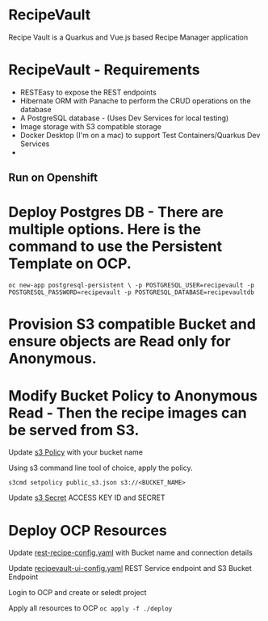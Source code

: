 # RecipeVault

Recipe Vault is a Quarkus and Vue.js based Recipe Manager application

# RecipeVault - Requirements

 - RESTEasy to expose the REST endpoints
 - Hibernate ORM with Panache to perform the CRUD operations on the database
 - A PostgreSQL database - (Uses Dev Services for local testing)
 - Image storage with S3 compatible storage 
 - Docker Desktop (I'm on a mac) to support Test Containers/Quarkus Dev Services
 -


## Run on Openshift

# Deploy Postgres DB - There are multiple options. Here is the command to use the Persistent Template on OCP.

`oc new-app postgresql-persistent \
-p POSTGRESQL_USER=recipevault -p POSTGRESQL_PASSWORD=recipevault -p POSTGRESQL_DATABASE=recipevaultdb`

# Provision S3 compatible Bucket and ensure objects are Read only for Anonymous. 

# Modify Bucket Policy to Anonymous Read - Then the recipe images can be served from S3.

Update [s3 Policy](./s3/public_s3.json) with your bucket name

Using s3 command line tool of choice, apply the policy.

`s3cmd setpolicy public_s3.json s3://<BUCKET_NAME>`

Update [s3 Secret](./s3-recipevault-secret.yaml) ACCESS KEY ID and SECRET

# Deploy OCP Resources

Update [rest-recipe-config.yaml](rest-recipe-config.yaml) with Bucket name and connection details

Update [recipevault-ui-config.yaml](recipevault-ui-config.yaml) REST Service endpoint and S3 Bucket Endpoint

Login to OCP and create or seledt project

Apply all resources to OCP
`oc apply -f ./deploy`


